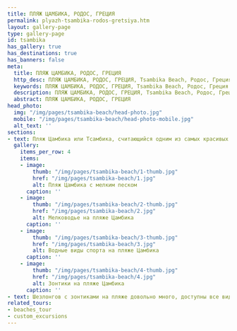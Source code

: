 ```yaml
---
title: ПЛЯЖ ЦАМБИКА, РОДОС, ГРЕЦИЯ
permalink: plyazh-tsambika-rodos-gretsiya.htm
layout: gallery-page
type: gallery-page
id: tsambika
has_gallery: true
has_destinations: true
has_banners: false
meta:
  title: ПЛЯЖ ЦАМБИКА, РОДОС, ГРЕЦИЯ
  http_desc: ПЛЯЖ ЦАМБИКА, РОДОС, ГРЕЦИЯ, Tsambika Beach, Родос, Греция
  keywords: ПЛЯЖ ЦАМБИКА, РОДОС, ГРЕЦИЯ, Tsambika Beach, Родос, Греция
  description: ПЛЯЖ ЦАМБИКА, РОДОС, ГРЕЦИЯ, Tsambika Beach, Родос, Греция
  abstract: ПЛЯЖ ЦАМБИКА, РОДОС, ГРЕЦИЯ
head_photo:
  img: "/img/pages/tsambika-beach/head-photo.jpg"
  mobile: "/img/pages/tsambika-beach/head-photo-mobile.jpg"
  alt_text: ''
sections:
- text: Пляж Цамбика или Тсамбика, считающийся одним из самых красивых пляжей на острове, расположен на восточном побережье всего в 26 км от города Родос. Его название произошло от названия небольшого монастыря Богородицы Цамбики, который находится на высоте 340 метров на соседнем холме. Это место стоит посетить, особенно если вы хотите увидеть панорамный вид на залив, сверху пляж Цамбика выглядит так, будто вид взят прямо с открытки. Пляж имеет протяженность 800 метров, на нём почти нет камней, только мелкий песок, поэтому можно ходить босиком. Вода кристально чистая, так что вы получите незабываемые впечатления от купания.
  gallery:
    items_per_row: 4
    items:
    - image:
        thumb: "/img/pages/tsambika-beach/1-thumb.jpg"
        href: "/img/pages/tsambika-beach/1.jpg"
        alt: Пляж Цамбика с мелким песком
      caption: ''
    - image:
        thumb: "/img/pages/tsambika-beach/2-thumb.jpg"
        href: "/img/pages/tsambika-beach/2.jpg"
        alt: Мелководье на пляже Цамбика
      caption: ''
    - image:
        thumb: "/img/pages/tsambika-beach/3-thumb.jpg"
        href: "/img/pages/tsambika-beach/3.jpg"
        alt: Водные виды спорта на пляже Цамбика
      caption: ''
    - image:
        thumb: "/img/pages/tsambika-beach/4-thumb.jpg"
        href: "/img/pages/tsambika-beach/4.jpg"
        alt: Зонтики на пляже Цамбика
      caption: ''
- text: Шезлонгов с зонтиками на пляже довольно много, доступны все виды водного спорта, есть несколько кафе и один ресторан. Южная часть пляжа считается нудистской, но официально таковой не является. Пляж также идеально подходит для детей всех возрастов, поскольку у берега мелководье и мелкий песок.
related_tours:
- beaches_tour
- custom_excursions
---
```


